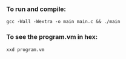 ### To run and compile:
```
gcc -Wall -Wextra -o main main.c && ./main
```


### To see the program.vm in hex:
```
xxd program.vm
```